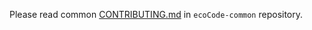 Please read common [CONTRIBUTING.md](https://github.com/green-code-initiative/ecoCode-common/blob/main/doc/CONTRIBUTING.md) in `ecoCode-common` repository.
